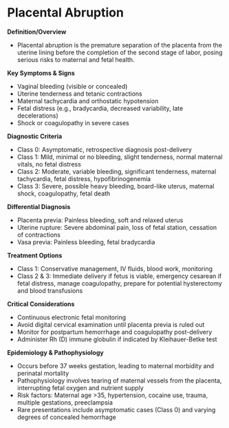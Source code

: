# Placental Abruption

**Definition/Overview**
- Placental abruption is the premature separation of the placenta from the uterine lining before the completion of the second stage of labor, posing serious risks to maternal and fetal health.

**Key Symptoms & Signs**
- Vaginal bleeding (visible or concealed)
- Uterine tenderness and tetanic contractions
- Maternal tachycardia and orthostatic hypotension
- Fetal distress (e.g., bradycardia, decreased variability, late decelerations)
- Shock or coagulopathy in severe cases

**Diagnostic Criteria**
- Class 0: Asymptomatic, retrospective diagnosis post-delivery
- Class 1: Mild, minimal or no bleeding, slight tenderness, normal maternal vitals, no fetal distress
- Class 2: Moderate, variable bleeding, significant tenderness, maternal tachycardia, fetal distress, hypofibrinogenemia
- Class 3: Severe, possible heavy bleeding, board-like uterus, maternal shock, coagulopathy, fetal death

**Differential Diagnosis**
- Placenta previa: Painless bleeding, soft and relaxed uterus
- Uterine rupture: Severe abdominal pain, loss of fetal station, cessation of contractions
- Vasa previa: Painless bleeding, fetal bradycardia

**Treatment Options**
- Class 1: Conservative management, IV fluids, blood work, monitoring
- Class 2 & 3: Immediate delivery if fetus is viable, emergency cesarean if fetal distress, manage coagulopathy, prepare for potential hysterectomy and blood transfusions

**Critical Considerations**
- Continuous electronic fetal monitoring
- Avoid digital cervical examination until placenta previa is ruled out
- Monitor for postpartum hemorrhage and coagulopathy post-delivery
- Administer Rh (D) immune globulin if indicated by Kleihauer-Betke test

**Epidemiology & Pathophysiology**
- Occurs before 37 weeks gestation, leading to maternal morbidity and perinatal mortality
- Pathophysiology involves tearing of maternal vessels from the placenta, interrupting fetal oxygen and nutrient supply
- Risk factors: Maternal age >35, hypertension, cocaine use, trauma, multiple gestations, preeclampsia
- Rare presentations include asymptomatic cases (Class 0) and varying degrees of concealed hemorrhage